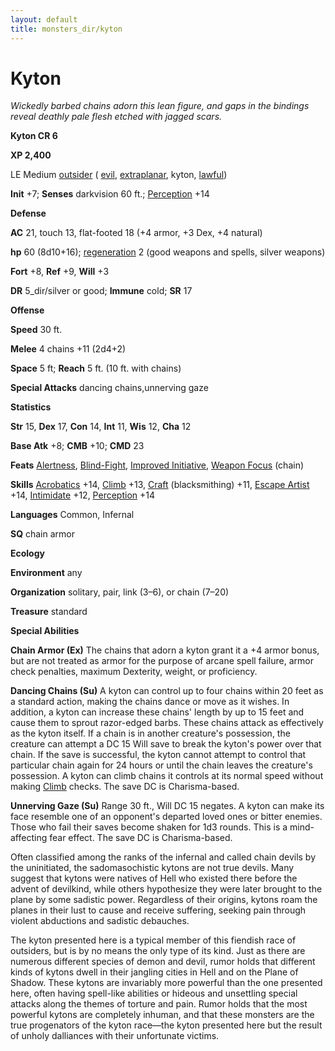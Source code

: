 ```yaml
---
layout: default
title: monsters_dir/kyton
---
```

# Kyton

_Wickedly barbed chains adorn this lean figure, and gaps in the bindings reveal deathly pale flesh etched with jagged scars._

**Kyton CR 6**

**XP 2,400**

LE Medium [outsider](creatureTypes#_outsider) ( [evil](creatureTypes#_evil-subtype), [extraplanar](creatureTypes#_extraplanar-subtype), kyton, [lawful](creatureTypes#_lawful-subtype))

**Init** +7; **Senses** darkvision 60 ft.; [Perception](../skills_dir/perception#_perception) +14

**Defense**

**AC** 21, touch 13, flat-footed 18 (+4 armor, +3 Dex, +4 natural)

**hp** 60 (8d10+16); [regeneration](universalMonsterRules#_regeneration) 2 (good weapons and spells, silver weapons)

**Fort** +8, **Ref** +9, **Will** +3

**DR** 5_dir/silver or good; **Immune** cold; **SR** 17

**Offense**

**Speed** 30 ft.

**Melee** 4 chains +11 (2d4+2)

**Space** 5 ft; **Reach** 5 ft. (10 ft. with chains)

**Special Attacks** dancing chains,unnerving gaze

**Statistics**

**Str** 15, **Dex** 17, **Con** 14, **Int** 11, **Wis** 12, **Cha** 12

**Base Atk** +8; **CMB** +10; **CMD** 23

**Feats** [Alertness](../feats#_alertness), [Blind-Fight](../feats#_blind-fight), [Improved Initiative](../feats#_improved-initiative), [Weapon Focus](../feats#_weapon-focus) (chain)

**Skills** [Acrobatics](../skills_dir/acrobatics#_acrobatics) +14, [Climb](../skills_dir/climb#_climb) +13, [Craft](../skills_dir/craft#_craft) (blacksmithing) +11, [Escape Artist](../skills_dir/escapeArtist#_escape-artist) +14, [Intimidate](../skills_dir/intimidate#_intimidate) +12, [Perception](../skills_dir/perception#_perception) +14

**Languages** Common, Infernal

**SQ** chain armor

**Ecology**

**Environment** any

**Organization** solitary, pair, link (3–6), or chain (7–20)

**Treasure** standard

**Special Abilities**

**Chain Armor (Ex)** The chains that adorn a kyton grant it a +4 armor bonus, but are not treated as armor for the purpose of arcane spell failure, armor check penalties, maximum Dexterity, weight, or proficiency.

**Dancing Chains (Su)** A kyton can control up to four chains within 20 feet as a standard action, making the chains dance or move as it wishes. In addition, a kyton can increase these chains' length by up to 15 feet and cause them to sprout razor-edged barbs. These chains attack as effectively as the kyton itself. If a chain is in another creature's possession, the creature can attempt a DC 15 Will save to break the kyton's power over that chain. If the save is successful, the kyton cannot attempt to control that particular chain again for 24 hours or until the chain leaves the creature's possession. A kyton can climb chains it controls at its normal speed without making [Climb](../skills_dir/climb#_climb) checks. The save DC is Charisma-based.

**Unnerving Gaze (Su)** Range 30 ft., Will DC 15 negates. A kyton can make its face resemble one of an opponent's departed loved ones or bitter enemies. Those who fail their saves become shaken for 1d3 rounds. This is a mind-affecting fear effect. The save DC is Charisma-based.

Often classified among the ranks of the infernal and called chain devils by the uninitiated, the sadomasochistic kytons are not true devils. Many suggest that kytons were natives of Hell who existed there before the advent of devilkind, while others hypothesize they were later brought to the plane by some sadistic power. Regardless of their origins, kytons roam the planes in their lust to cause and receive suffering, seeking pain through violent abductions and sadistic debauches.

The kyton presented here is a typical member of this fiendish race of outsiders, but is by no means the only type of its kind. Just as there are numerous different species of demon and devil, rumor holds that different kinds of kytons dwell in their jangling cities in Hell and on the Plane of Shadow. These kytons are invariably more powerful than the one presented here, often having spell-like abilities or hideous and unsettling special attacks along the themes of torture and pain. Rumor holds that the most powerful kytons are completely inhuman, and that these monsters are the true progenators of the kyton race—the kyton presented here but the result of unholy dalliances with their unfortunate victims.


